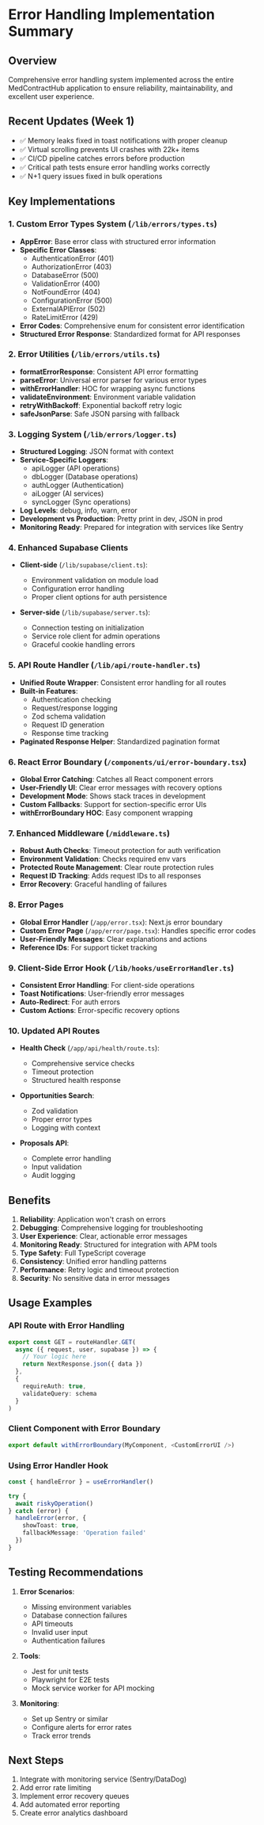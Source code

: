 # Error Handling Implementation Summary

## Overview
Comprehensive error handling system implemented across the entire MedContractHub application to ensure reliability, maintainability, and excellent user experience.

## Recent Updates (Week 1)
- ✅ Memory leaks fixed in toast notifications with proper cleanup
- ✅ Virtual scrolling prevents UI crashes with 22k+ items
- ✅ CI/CD pipeline catches errors before production
- ✅ Critical path tests ensure error handling works correctly
- ✅ N+1 query issues fixed in bulk operations

## Key Implementations

### 1. Custom Error Types System (`/lib/errors/types.ts`)
- **AppError**: Base error class with structured error information
- **Specific Error Classes**: 
  - AuthenticationError (401)
  - AuthorizationError (403)
  - DatabaseError (500)
  - ValidationError (400)
  - NotFoundError (404)
  - ConfigurationError (500)
  - ExternalAPIError (502)
  - RateLimitError (429)
- **Error Codes**: Comprehensive enum for consistent error identification
- **Structured Error Response**: Standardized format for API responses

### 2. Error Utilities (`/lib/errors/utils.ts`)
- **formatErrorResponse**: Consistent API error formatting
- **parseError**: Universal error parser for various error types
- **withErrorHandler**: HOC for wrapping async functions
- **validateEnvironment**: Environment variable validation
- **retryWithBackoff**: Exponential backoff retry logic
- **safeJsonParse**: Safe JSON parsing with fallback

### 3. Logging System (`/lib/errors/logger.ts`)
- **Structured Logging**: JSON format with context
- **Service-Specific Loggers**: 
  - apiLogger (API operations)
  - dbLogger (Database operations)
  - authLogger (Authentication)
  - aiLogger (AI services)
  - syncLogger (Sync operations)
- **Log Levels**: debug, info, warn, error
- **Development vs Production**: Pretty print in dev, JSON in prod
- **Monitoring Ready**: Prepared for integration with services like Sentry

### 4. Enhanced Supabase Clients
- **Client-side** (`/lib/supabase/client.ts`):
  - Environment validation on module load
  - Configuration error handling
  - Proper client options for auth persistence
  
- **Server-side** (`/lib/supabase/server.ts`):
  - Connection testing on initialization
  - Service role client for admin operations
  - Graceful cookie handling errors

### 5. API Route Handler (`/lib/api/route-handler.ts`)
- **Unified Route Wrapper**: Consistent error handling for all routes
- **Built-in Features**:
  - Authentication checking
  - Request/response logging
  - Zod schema validation
  - Request ID generation
  - Response time tracking
- **Paginated Response Helper**: Standardized pagination format

### 6. React Error Boundary (`/components/ui/error-boundary.tsx`)
- **Global Error Catching**: Catches all React component errors
- **User-Friendly UI**: Clear error messages with recovery options
- **Development Mode**: Shows stack traces in development
- **Custom Fallbacks**: Support for section-specific error UIs
- **withErrorBoundary HOC**: Easy component wrapping

### 7. Enhanced Middleware (`/middleware.ts`)
- **Robust Auth Checks**: Timeout protection for auth verification
- **Environment Validation**: Checks required env vars
- **Protected Route Management**: Clear route protection rules
- **Request ID Tracking**: Adds request IDs to all responses
- **Error Recovery**: Graceful handling of failures

### 8. Error Pages
- **Global Error Handler** (`/app/error.tsx`): Next.js error boundary
- **Custom Error Page** (`/app/error/page.tsx`): Handles specific error codes
- **User-Friendly Messages**: Clear explanations and actions
- **Reference IDs**: For support ticket tracking

### 9. Client-Side Error Hook (`/lib/hooks/useErrorHandler.ts`)
- **Consistent Error Handling**: For client-side operations
- **Toast Notifications**: User-friendly error messages
- **Auto-Redirect**: For auth errors
- **Custom Actions**: Error-specific recovery options

### 10. Updated API Routes
- **Health Check** (`/app/api/health/route.ts`):
  - Comprehensive service checks
  - Timeout protection
  - Structured health response
  
- **Opportunities Search**: 
  - Zod validation
  - Proper error types
  - Logging with context
  
- **Proposals API**:
  - Complete error handling
  - Input validation
  - Audit logging

## Benefits

1. **Reliability**: Application won't crash on errors
2. **Debugging**: Comprehensive logging for troubleshooting
3. **User Experience**: Clear, actionable error messages
4. **Monitoring Ready**: Structured for integration with APM tools
5. **Type Safety**: Full TypeScript coverage
6. **Consistency**: Unified error handling patterns
7. **Performance**: Retry logic and timeout protection
8. **Security**: No sensitive data in error messages

## Usage Examples

### API Route with Error Handling
```typescript
export const GET = routeHandler.GET(
  async ({ request, user, supabase }) => {
    // Your logic here
    return NextResponse.json({ data })
  },
  { 
    requireAuth: true,
    validateQuery: schema 
  }
)
```

### Client Component with Error Boundary
```typescript
export default withErrorBoundary(MyComponent, <CustomErrorUI />)
```

### Using Error Handler Hook
```typescript
const { handleError } = useErrorHandler()

try {
  await riskyOperation()
} catch (error) {
  handleError(error, { 
    showToast: true,
    fallbackMessage: 'Operation failed' 
  })
}
```

## Testing Recommendations

1. **Error Scenarios**:
   - Missing environment variables
   - Database connection failures
   - API timeouts
   - Invalid user input
   - Authentication failures

2. **Tools**:
   - Jest for unit tests
   - Playwright for E2E tests
   - Mock service worker for API mocking

3. **Monitoring**:
   - Set up Sentry or similar
   - Configure alerts for error rates
   - Track error trends

## Next Steps

1. Integrate with monitoring service (Sentry/DataDog)
2. Add error rate limiting
3. Implement error recovery queues
4. Add automated error reporting
5. Create error analytics dashboard